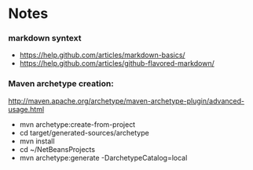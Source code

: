 # Notes

### markdown syntext

* https://help.github.com/articles/markdown-basics/
* https://help.github.com/articles/github-flavored-markdown/

### Maven archetype creation:

http://maven.apache.org/archetype/maven-archetype-plugin/advanced-usage.html

* mvn archetype:create-from-project
* cd target/generated-sources/archetype
* mvn install
* cd ~/NetBeansProjects
* mvn archetype:generate -DarchetypeCatalog=local
